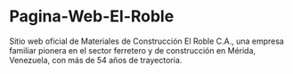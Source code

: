 # Pagina-Web-El-Roble
Sitio web oficial de Materiales de Construcción El Roble C.A., una empresa familiar pionera en el sector ferretero y de construcción en Mérida, Venezuela, con más de 54 años de trayectoria.
